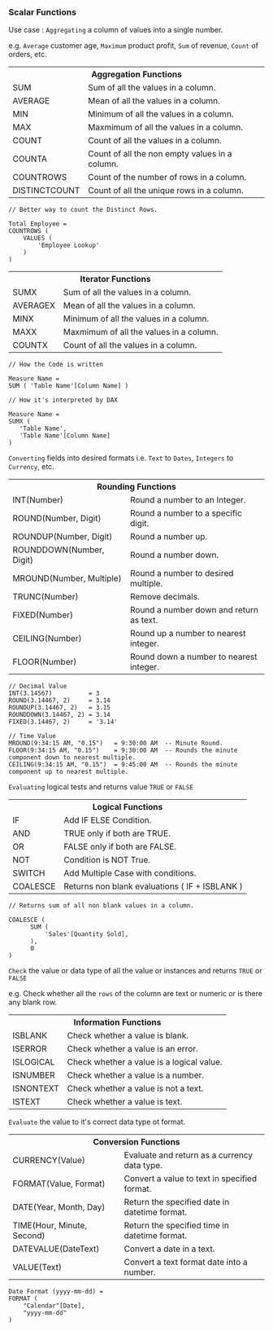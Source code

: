 ### Scalar Functions 

Use case : `Aggregating` a column of values into a single number.

e.g. `Average` customer age, `Maximum` product profit, `Sum` of revenue, `Count` of orders, etc.

<table>
  <tr><th colspan=2>Aggregation Functions</th></tr>
  <tr><td>SUM</td><td>Sum of all the values in a column.</td></tr>
  <tr><td>AVERAGE</td><td>Mean of all the values in a column.</td></tr>
  <tr><td>MIN</td><td>Minimum of all the values in a column.</td></tr>
  <tr><td>MAX</td><td>Maxmimum of all the values in a column.</td></tr>
  <tr><td>COUNT</td><td>Count of all the values in a column.</td></tr>
  <tr><td>COUNTA</td><td>Count of all the non empty values in a column.</td></tr>
  <tr><td>COUNTROWS</td><td>Count of the number of rows in a column.</td></tr>
  <tr><td>DISTINCTCOUNT</td><td>Count of all the unique rows in a column.</td></tr>
</table>

```DAX
// Better way to count the Distinct Rows.

Total Employee = 
COUNTROWS (
    VALUES (
        'Employee Lookup'
    )
)
```

<table>
  <tr><th colspan=2>Iterator Functions</th></tr>
  <tr><td>SUMX</td><td>Sum of all the values in a column.</td></tr>
  <tr><td>AVERAGEX</td><td>Mean of all the values in a column.</td></tr>
  <tr><td>MINX</td><td>Minimum of all the values in a column.</td></tr>
  <tr><td>MAXX</td><td>Maxmimum of all the values in a column.</td></tr>
  <tr><td>COUNTX</td><td>Count of all the values in a column.</td></tr> 
</table>

```DAX
// How the Code is written

Measure Name =
SUM ( 'Table Name'[Column Name] )

// How it's interpreted by DAX

Measure Name =
SUMX (
   'Table Name',
   'Table Name'[Column Name]
)
```

`Converting` fields into desired formats i.e. `Text` to `Dates`, `Integers` to `Currency`, etc.

<table>
  <tr><th colspan=2>Rounding Functions</th></tr>
  <tr><td>INT(Number)</td><td>Round a number to an Integer.</td></tr>
  <tr><td>ROUND(Number, Digit)</td><td>Round a number to a specific digit.</td></tr>
  <tr><td>ROUNDUP(Number, Digit)</td><td>Round a number up.</td></tr>
  <tr><td>ROUNDDOWN(Number, Digit)</td><td>Round a number down.</td></tr>
  <tr><td>MROUND(Number, Multiple)</td><td>Round a number to desired multiple.</td></tr>
  <tr><td>TRUNC(Number)</td><td>Remove decimals.</td></tr>
  <tr><td>FIXED(Number)</td><td>Round a number down and return as text.</td></tr> 
  <tr><td>CEILING(Number)</td><td>Round up a number to nearest integer.</td></tr> 
  <tr><td>FLOOR(Number)</td><td>Round down a number to nearest integer.</td></tr> 
</table>

```DAX
// Decimal Value  
INT(3.14567)          = 3
ROUND(3.14467, 2)     = 3.14
ROUNDUP(3.14467, 2)   = 3.15
ROUNDDOWN(3.14467, 2) = 3.14
FIXED(3.14467, 2)     = '3.14'

// Time Value
MROUND(9:34:15 AM, "0.15")   = 9:30:00 AM  -- Minute Round.
FLOOR(9:34:15 AM, "0.15")    = 9:30:00 AM  -- Rounds the minute component down to nearest multiple.
CEILING(9:34:15 AM, "0.15")  = 9:45:00 AM  -- Rounds the minute component up to nearest multiple.
```

`Evaluating` logical tests and returns value `TRUE` or `FALSE`

<table>
  <tr><th colspan=2>Logical Functions</th></tr>
  <tr><td>IF</td><td>Add IF ELSE Condition.</td></tr>
  <tr><td>AND</td><td>TRUE only if both are TRUE.</td></tr>
  <tr><td>OR</td><td>FALSE only if both are FALSE.</td></tr>
  <tr><td>NOT</td><td>Condition is NOT True.</td></tr>
  <tr><td>SWITCH</td><td>Add Multiple Case with conditions.</td></tr> 
  <tr><td>COALESCE</td><td>Returns non blank evaluations ( IF + ISBLANK )</td></tr> 
</table>

```DAX
// Returns sum of all non blank values in a column.

COALESCE (
      SUM ( 
          'Sales'[Quantity Sold],
      ),
      0
)
```      

`Check` the value or data type of all the value or instances and returns `TRUE` or `FALSE`

e.g. Check whether all the `rows` of the column are text or numeric or is there any blank row.

<table>
  <tr><th colspan=2>Information Functions</th></tr>
  <tr><td>ISBLANK</td><td>Check whether a value is blank.</td></tr>
  <tr><td>ISERROR</td><td>Check whether a value is an error.</td></tr>
  <tr><td>ISLOGICAL</td><td>Check whether a value is a logical value.</td></tr>
  <tr><td>ISNUMBER</td><td>Check whether a value is a number.</td></tr>
  <tr><td>ISNONTEXT</td><td>Check whether a value is not a text.</td></tr>
  <tr><td>ISTEXT</td><td>Check whether a value is text.</td></tr>
</table>

`Evaluate` the value to it's correct data type ot format.

<table>
  <tr><th colspan=2>Conversion Functions</th></tr>
  <tr><td>CURRENCY(Value)</td><td>Evaluate and return as a currency data type.</td></tr>
  <tr><td>FORMAT(Value, Format)</td><td>Convert a value to text in specified format.</td></tr>
  <tr><td>DATE(Year, Month, Day)</td><td>Return the specified date in datetime format.</td></tr>
  <tr><td>TIME(Hour, Minute, Second)</td><td>Return the specified time in datetime format.</td></tr>
  <tr><td>DATEVALUE(DateText)</td><td>Convert a date in a text.</td></tr>
  <tr><td>VALUE(Text)</td><td>Convert a text format date into a number.</td></tr>
</table>

```DAX
Date Format (yyyy-mm-dd) =
FORMAT (
    "Calendar"[Date],
    "yyyy-mm-dd"
)
```
